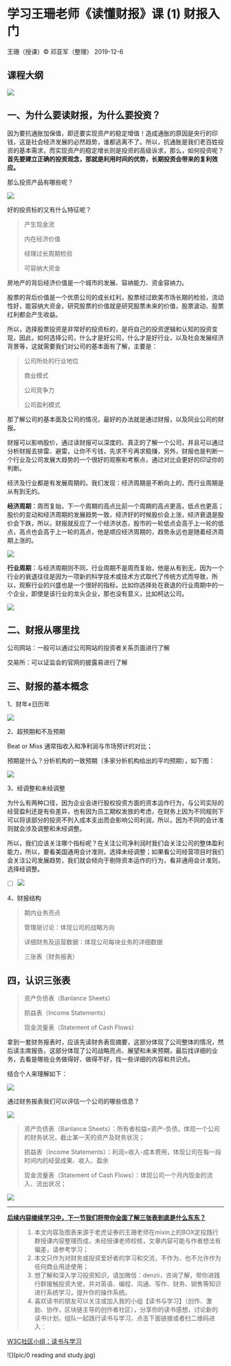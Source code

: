 # 学习王珊老师《读懂财报》课 (1) 财报入门

王珊（授课）&copy; 邓亚军（整理） 2019-12-6

## 课程大纲

![](pic/3-1.png)

## 一、为什么要读财报，为什么要投资？

因为要抗通胀加保值，即还要实现资产的稳定增值！造成通胀的原因是央行的印钱，这是社会经济发展的必然趋势，谁都逃离不了。所以，抗通胀是我们老百姓投资的基本需求，而实现资产的稳定增长则是投资的高级诉求，那么，如何投资呢？**首先要建立正确的投资观念，那就是利用时间的优势，长期投资会带来的复利效应。**

那么投资产品有哪些呢？

![](pic/3-4.png)

好的投资标的又有什么特征呢？

> 产生现金流
>
> 内在经济价值
>
> 经理过长周期检验
>
> 可容纳大资金

房地产的背后经济价值是一个城市的发展、容纳能力、资金容纳力。

股票的背后价值是一个优质公司的成长红利，股票经过欧美市场长期的检验，流动性好，能容纳大资金，研究股票的价值就是研究股票未来的价值，股票波动、股票红利都会产生收益。

所以，选择股票投资是非常好的投资标的，是将自己的投资逻辑和认知的投资变现，因此，如何选择公司，什么才是好公司，什么才是好行业，以及社会发展经济背景等，这就需要我们对公司的基本面有了解，主要是：

> 公司所处的行业地位
>
> 商业模式
>
> 公司竞争力
>
> 公司盈利模式

那了解公司的基本面及公司的情况，最好的办法就是通过财报，以及同业公司的财报。

财报可以影响股价，通过读财报可以深度的、真正的了解一个公司，并且可以通过分析财报去排雷、避雷，让你不亏钱，先求不亏再求稳赚，另外，财报也是判断一个行业及公司发展大趋势的一个很好的观察和考察点，通过对比会更好的印证你的判断。

经济及行业都是有发展周期的。我们发现：经济周期是不断向上的，而行业周期是从有到无的。

**经济周期**：周而复始，下一个周期的高点比前一个周期的高点更高，低点也更高；股价的变动和经济周期的发展趋势一致，经济好的时候股价会上涨，经济衰退是股价会下跌，所以，财报就反应了一个经济状态，股市的一轮低点会高于上一轮的低点，高点也会高于上一轮的高点，他是顺应经济周期的，趋势永远也是随着经济周期上涨的。

![](pic/3-2.png)

**行业周期**：与经济周期则不同，行业周期不是周而复始，他是从有到无，因为一个行业的衰退往往是因为一项新的科学技术或技术方式取代了传统方式而导致，所以，观察行业的兴盛也是一个很好的指标，比如你选择处在衰退的行业周期中的一个企业，即使是该行业的龙头企业，那也没有意义，比如柯达公司。

![](pic/3-3.png)

## 二、财报从哪里找

公司网站：一般可以通过公司网站的投资者关系页面进行了解

交易所：可以证监会的官网的披露易进行了解

## 三、财报的基本概念

1、财年≠日历年

![](pic/3-5.png)

2、超预期和不及预期

Beat or Miss 通常指收入和净利润与市场预计的对比；

预期是什么？分析机构的一致预期（多家分析机构给出的平均预期），如下图：

![](pic/3-7.png)

3、经调整和未经调整

为什么有两种口径，因为企业会进行股权投资方面的资本运作行为，与公司实际的经营盈利还是有些差异，也有因为员工期权发放的考虑，在财务上因为不同规则下可以将该部分的投资不列入成本支出而会影响公司利润，所以，因为不同的会计准则就会涉及调整和未经调整。

所以，我们应该关注哪个指标呢？在关注公司净利润时我们会关注公司的整体盈利能力，所以，要看美国通用会计准则，选择未经调整；如果看公司经营项目时我们会关注公司发展趋势，我们就会倾向于剔除资本运作的行为，看非通用会计准则，选择经调整。

- [ ] ![](pic/3-6.png)

4、财报结构

> 期内业务亮点
>
> 管理层讨论：体现公司的战略方向
>
> 详细财务及运营数据：体现公司每块业务的详细数据
>
> 三张表（财务报表）

## 四，认识三张表

> 资产负债表（Banlance Sheets）
>
> 损益表（Income Statements）
>
> 现金流量表（Statement of Cash Flows）

拿到一套财务报表时，应该先读财务表现摘要，这部分体现了公司整体的情况，然后读主席报告，这部分体现了公司战略亮点、展望和未来预期，最后找详细的业务，去看是哪些业务做得好、做得不好，找一些详细的内容和共识点。

结合个人来理解如下：

![](pic/3-8.png)

通过财务报表我们可以评估一个公司的哪些信息？

![](pic/3-9.png)

> 资产负债表（Banlance Sheets）：所有者权益=资产-负债，体现一个公司的财务状况，截止某一天的资产及财务状况；
>
> 损益表（Income Statements）：利润=收入-成本费用，体现公司在每一段时间内的经营成果、收入、盈余
>
> 现金流量表（Statement of Cash Flows）：体现公司一个月内现金的流入、流出状况；

![](pic/3-10.png)

------

<u>**后续内容继续学习中，下一节我们将带你全面了解三张表到底是什么东东？**</u>

> 1. 本文内容及图表来源于老虎证券的王珊老师在mixin上的BOX定投践行群授课内容整理而成，未经授课老师校核，文章内容可能与作者想法有偏差，请参考学习；
> 2. 本文只作为对财务或投资爱好者的学习和交流，不作为、也不允许作为任何商业用途使用；
> 3. 想了解和深入学习投资知识，请加微信：denzii，咨询了解，带你进践行群接触投资大佬，并对英语、编程、沟通、写作、财务、销售等知识进行系统学习，提升你的操作系统。
> 4. 喜欢读书的朋友可以关注或加入我的小组【读书与学习】（创作、激励、协作，区块链主导的创作者社区），分享你的读书感想，讨论新的读书计划，组队一起践行读书与学习，点击下面链接或者扫二维码进入：

[W3C社区小组：读书与学习](https://w3c.group/g/1124622/join?ref=2307e1c2)

![](pic/0 reading and study.jpg)



